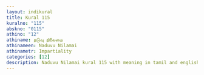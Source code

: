 ```yaml
---
layout: indikural
title: Kural 115
kuralno: "115"
abskno: "0115"
athino: "12"
athiname: நடுவு நிலைமை
athinameen: Naduvu Nilamai
athinametr: Impartiality
categories: [12]
description: Naduvu Nilamai kural 115 with meaning in tamil and english 
---
```


